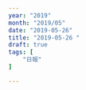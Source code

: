 ```yaml
---
year: "2019"
month: "2019/05"
date: "2019-05-26"
title: "2019-05-26 "
draft: true
tags: [
    "日報"
]

---
```


